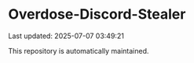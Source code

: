 # Overdose-Discord-Stealer

Last updated: 2025-07-07 03:49:21

This repository is automatically maintained.
